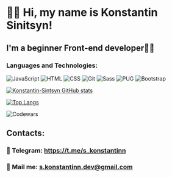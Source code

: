 # 👋🏻 Hi, my name is Konstantin Sinitsyn!
## I'm a beginner Front-end developer👨‍💻

### Languages and Technologies:
![JavaScript](https://img.shields.io/badge/-JavaScript-454443?style=for-the-badge&logo=JavaScript)
![HTML](https://img.shields.io/badge/-HTML-454443?style=for-the-badge&logo=html5)
![CSS](https://img.shields.io/badge/-CSS-454443?style=for-the-badge&logo=css3)
![Git](https://img.shields.io/badge/-git-454443?style=for-the-badge&logo=git)
![Sass](https://img.shields.io/badge/-Sass-454443?style=for-the-badge&logo=sass)
![PUG](https://img.shields.io/badge/-pug-454443?style=for-the-badge&logo=pug)
![Bootstrap](https://img.shields.io/badge/-Bootstrap-454443?style=for-the-badge&logo=bootstrap)

[![Konstantin-Sintsyn GitHub stats](https://github-readme-stats.vercel.app/api?username=Konstantin-Sinitsyn&show_icons=true&theme=tokyonight)](https://github.com/anuraghazra/github-readme-stats)

[![Top Langs](https://github-readme-stats.vercel.app/api/top-langs/?username=Konstantin-Sinitsyn&show_icons=true&theme=tokyonight&layout=compact)](https://github.com/anuraghazra/github-readme-stats)

![Codewars](https://www.codewars.com/users/Konstantin-Sintsyn/badges/small)

## Contacts:
### 📱 Telegram: https://t.me/s_konstantinn
### 📧 Mail me: s.konstantinn.dev@gmail.com
